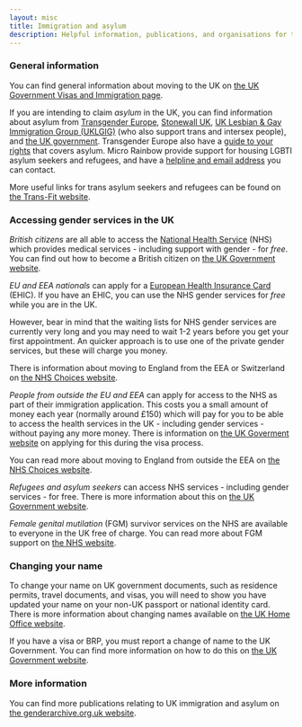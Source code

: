 ```yaml
---
layout: misc
title: Immigration and asylum
description: Helpful information, publications, and organisations for trans, non-binary, and gender non-conforming people moving to, studying in, or visiting the UK
---
```


### General information

You can find general information about moving to the UK on [the UK Government Visas and Immigration page](https://www.gov.uk/browse/visas-immigration). 

If you are intending to claim *asylum* in the UK, you can find information about asylum from [Transgender Europe](https://tgeu.org/issues/asylum/), [Stonewall UK](https://www.stonewall.org.uk/help-advice/asylum), [UK Lesbian & Gay Immigration Group (UKLGIG)](https://uklgig.org.uk) (who also support trans and intersex people), and [the UK government](https://www.gov.uk/claim-asylum). Transgender Europe also have a [guide to your rights](https://tgeu.org/wp-content/uploads/2015/07/TGEUs-Know-your-Rights-Guide-for-Trans-People-in-the-EU.pdf) that covers asylum. Micro Rainbow provide support for housing LGBTI asylum seekers and refugees, and have a [helpline and email address](https://microrainbow.org/contact-us/) you can contact.

More useful links for trans asylum seekers and refugees can be found on [the Trans-Fit website](https://www.trans-fit.co.uk/asylum-and-refugee-support).

### Accessing gender services in the UK

*British citizens* are all able to access the [National Health Service](https://en.wikipedia.org/wiki/National_Health_Service) (NHS) which provides medical services - including support with gender - for *free*. You can find out how to become a British citizen on [the UK Government website](https://www.gov.uk/becoming-a-british-citizen).

*EU and EEA nationals* can apply for a [European Health Insurance Card](http://ec.europa.eu/social/main.jsp?catId=559) (EHIC). If you have an EHIC, you can use the NHS gender services for *free* while you are in the UK.

However, bear in mind that the waiting lists for NHS gender services are currently very long and you may need to wait 1-2 years before you get your first appointment. An quicker approach is to use one of the private gender services, but these will charge you money.

There is information about moving to England from the EEA or Switzerland on [the NHS Choices website](https://www.nhs.uk/nhsengland/aboutnhsservices/uk-visitors/moving-to-england/pages/moving-to-england-from-the-eea.aspx).

*People from outside the EU and EEA* can apply for access to the NHS as part of their immigration application. This costs you a small amount of money each year (normally around £150) which will pay for you to be able to access the health services in the UK - including gender services - without paying any more money. There is information on [the UK Goverment website](https://www.gov.uk/healthcare-immigration-application) on applying for this during the visa process.

You can read more about moving to England from outside the EEA on [the NHS Choices website](https://www.nhs.uk/NHSEngland/AboutNHSservices/uk-visitors/moving-to-england/Pages/moving-from-outside-the-eea.aspx).

*Refugees and asylum seekers* can access NHS services - including gender services - for free. There is more information about this on [the UK Government website](https://www.gov.uk/guidance/nhs-entitlements-migrant-health-guide).

*Female genital mutilation* (FGM) survivor services on the NHS are available to everyone in the UK free of charge. You can read more about FGM support on [the NHS website](https://www.nhs.uk/conditions/female-genital-mutilation-fgm/).

### Changing your name

To change your name on UK government documents, such as residence permits, travel documents, and visas, you will need to show you have updated your name on your  non-UK passport or national identity card. There is more information about changing names available on [the UK Home Office website](https://assets.publishing.service.gov.uk/government/uploads/system/uploads/attachment_data/file/550968/Home_Office_Use_and_Change_of_Names_revision_060916.pdf).

If you have a visa or BRP, you must report a change of name to the UK Government. You can find more information on how to do this on [the UK Government website](https://www.gov.uk/change-circumstances-visa-brp).

### More information

You can find more publications relating to UK immigration and asylum on [the genderarchive.org.uk website](https://genderarchive.org.uk/tag/immigration-and-asylum/).
